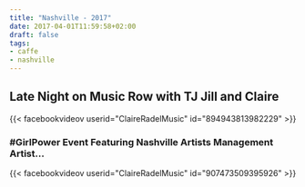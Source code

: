 ```yaml
---
title: "Nashville - 2017"
date: 2017-04-01T11:59:58+02:00
draft: false
tags:
- caffe
- nashville
---
```


## Late Night on Music Row with TJ Jill and Claire

{{< facebookvideov userid="ClaireRadelMusic" id="894943813982229"  >}}

### #GirlPower Event Featuring Nashville Artists Management Artist...

{{< facebookvideov userid="ClaireRadelMusic" id="907473509395926"  >}}
